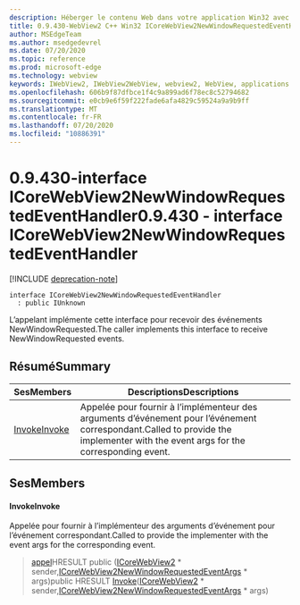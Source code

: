 ```yaml
---
description: Héberger le contenu Web dans votre application Win32 avec le contrôle Microsoft Edge WebView2
title: 0.9.430-WebView2 C++ Win32 ICoreWebView2NewWindowRequestedEventHandler
author: MSEdgeTeam
ms.author: msedgedevrel
ms.date: 07/20/2020
ms.topic: reference
ms.prod: microsoft-edge
ms.technology: webview
keywords: IWebView2, IWebView2WebView, webview2, WebView, applications Win32, Win32, Edge, ICoreWebView2, ICoreWebView2Host, contrôle de navigateur, html Edge
ms.openlocfilehash: 606b9f87dfbce1f4c9a899ad6f78ec8c52794682
ms.sourcegitcommit: e0cb9e6f59f222fade6afa4829c59524a9a9b9ff
ms.translationtype: MT
ms.contentlocale: fr-FR
ms.lasthandoff: 07/20/2020
ms.locfileid: "10886391"
---
```

# <span data-ttu-id="53234-104">0.9.430-interface ICoreWebView2NewWindowRequestedEventHandler</span><span class="sxs-lookup"><span data-stu-id="53234-104">0.9.430 - interface ICoreWebView2NewWindowRequestedEventHandler</span></span> 

[!INCLUDE [deprecation-note](../../includes/deprecation-note.md)]

```
interface ICoreWebView2NewWindowRequestedEventHandler
  : public IUnknown
```

<span data-ttu-id="53234-105">L’appelant implémente cette interface pour recevoir des événements NewWindowRequested.</span><span class="sxs-lookup"><span data-stu-id="53234-105">The caller implements this interface to receive NewWindowRequested events.</span></span>

## <span data-ttu-id="53234-106">Résumé</span><span class="sxs-lookup"><span data-stu-id="53234-106">Summary</span></span>

 <span data-ttu-id="53234-107">Ses</span><span class="sxs-lookup"><span data-stu-id="53234-107">Members</span></span>                        | <span data-ttu-id="53234-108">Descriptions</span><span class="sxs-lookup"><span data-stu-id="53234-108">Descriptions</span></span>
--------------------------------|---------------------------------------------
[<span data-ttu-id="53234-109">Invoke</span><span class="sxs-lookup"><span data-stu-id="53234-109">Invoke</span></span>](#invoke) | <span data-ttu-id="53234-110">Appelée pour fournir à l’implémenteur des arguments d’événement pour l’événement correspondant.</span><span class="sxs-lookup"><span data-stu-id="53234-110">Called to provide the implementer with the event args for the corresponding event.</span></span>

## <span data-ttu-id="53234-111">Ses</span><span class="sxs-lookup"><span data-stu-id="53234-111">Members</span></span>

#### <span data-ttu-id="53234-112">Invoke</span><span class="sxs-lookup"><span data-stu-id="53234-112">Invoke</span></span> 

<span data-ttu-id="53234-113">Appelée pour fournir à l’implémenteur des arguments d’événement pour l’événement correspondant.</span><span class="sxs-lookup"><span data-stu-id="53234-113">Called to provide the implementer with the event args for the corresponding event.</span></span>

> <span data-ttu-id="53234-114">[appel](#invoke)HRESULT public ([ICoreWebView2](ICoreWebView2.md) \* sender,[ICoreWebView2NewWindowRequestedEventArgs](ICoreWebView2NewWindowRequestedEventArgs.md) \* args)</span><span class="sxs-lookup"><span data-stu-id="53234-114">public HRESULT [Invoke](#invoke)([ICoreWebView2](ICoreWebView2.md) \* sender,[ICoreWebView2NewWindowRequestedEventArgs](ICoreWebView2NewWindowRequestedEventArgs.md) \* args)</span></span>

